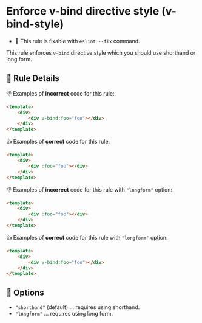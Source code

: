 # Enforce v-bind directive style (v-bind-style)

- 🔧 This rule is fixable with `eslint --fix` command.

This rule enforces `v-bind` directive style which you should use shorthand or long form.

## 📖 Rule Details

👎 Examples of **incorrect** code for this rule:

```html
<template>
    <div>
        <div v-bind:foo="foo"></div>
    </div>
</template>
```

👍 Examples of **correct** code for this rule:

```html
<template>
    <div>
        <div :foo="foo"></div>
    </div>
</template>
```

👎 Examples of **incorrect** code for this rule with `"longform"` option:

```html
<template>
    <div>
        <div :foo="foo"></div>
    </div>
</template>
```

👍 Examples of **correct** code for this rule with `"longform"` option:

```html
<template>
    <div>
        <div v-bind:foo="foo"></div>
    </div>
</template>
```

## 🔧 Options

- `"shorthand"` (default) ... requires using shorthand.
- `"longform"` ... requires using long form.

